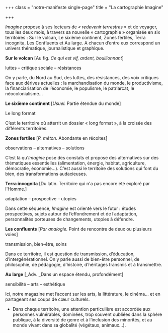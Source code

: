 +++
class = "notre-manifeste single-page"
title = "La cartographie Imagine"

+++

_Imagine_ propose à ses lecteurs de _« redevenir terrestres »_ et de voyager, tous les deux mois, à travers sa nouvelle « cartographie » organisée en six territoires : Sur le volcan, Le sixième continent, Zones fertiles, Terra incognita, Les Confluents et Au large. A chacun d’entre eux correspond un univers thématique, journalistique et graphique.

**Sur le volcan** \[Au fig. _Ce qui est vif, ardent, bouillonnant_\]

luttes – critique sociale – résistances

  
On y parle, du Nord au Sud, des luttes, des résistances, des voix critiques face aux dérives actuelles : la marchandisation du monde, le productivisme, la financiarisation de l’économie, le populisme, le patriarcat, le néocolonialisme...

**Le sixième continent** \[_Usuel._ Partie étendue du monde\]

Le long format

C’est le territoire où atterrit un dossier « long format », à la croisée des différents territoires.

  
**Zones fertiles** \[_P. méton._ Abondante en récoltes\]

observations – alternatives – solutions

C’est là qu’_Imagine_ pose des constats et propose des alternatives sur des thématiques essentielles (alimentation, énergie, habitat, agriculture, démocratie, économie…). C’est aussi le territoire des solutions qui font du bien, des transformations audacieuses.

  
**Terra incognita** \[Du latin. Territoire qui n'a pas encore été exploré par l'Homme.\]

adaptation – prospective – utopies

Dans cette séquence, _Imagine_ est orienté vers le futur : études prospectives, sujets autour de l’effondrement et de l’adaptation, personnalités porteuses de changements, utopies à défendre.

**Les confluents** \[_Par analogie._ Point de rencontre de deux ou plusieurs voies\]

transmission, bien-être, soins

  
Dans ce territoire, il est question de transmission, d’éducation, d’intergénérationnel. On y parle aussi de bien-être personnel, de philosophie, de pédagogie, d’histoire, d’héritages transmis et à transmettre.

  
**Au large** \[_Adv. _Dans un espace étendu, profondément\]

sensibilité – arts – esthétique

  
Ici, notre magazine met l’accent sur les arts, la littérature, le cinéma… et en partageant ses coups de cœur culturels.

* Dans chaque territoire, une attention particulière est accordée aux personnes vulnérables, dominées, trop souvent oubliées dans la sphère publique, à la diversité de genre et à l’inclusion des minorités, et au monde vivant dans sa globalité (végétaux, animaux…).